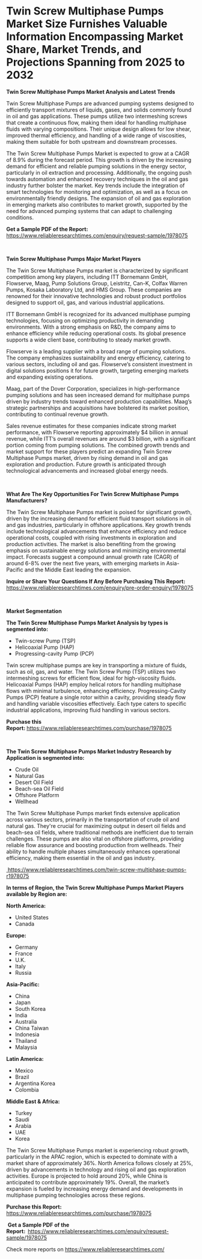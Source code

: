 <p><h1>Twin Screw Multiphase Pumps Market Size Furnishes Valuable Information Encompassing Market Share, Market Trends, and Projections Spanning from 2025 to 2032</h1></p><p><strong>Twin Screw Multiphase Pumps Market Analysis and Latest Trends</strong></p>
<p><p>Twin Screw Multiphase Pumps are advanced pumping systems designed to efficiently transport mixtures of liquids, gases, and solids commonly found in oil and gas applications. These pumps utilize two intermeshing screws that create a continuous flow, making them ideal for handling multiphase fluids with varying compositions. Their unique design allows for low shear, improved thermal efficiency, and handling of a wide range of viscosities, making them suitable for both upstream and downstream processes.</p><p>The Twin Screw Multiphase Pumps Market is expected to grow at a CAGR of 8.9% during the forecast period. This growth is driven by the increasing demand for efficient and reliable pumping solutions in the energy sector, particularly in oil extraction and processing. Additionally, the ongoing push towards automation and enhanced recovery techniques in the oil and gas industry further bolster the market. Key trends include the integration of smart technologies for monitoring and optimization, as well as a focus on environmentally friendly designs. The expansion of oil and gas exploration in emerging markets also contributes to market growth, supported by the need for advanced pumping systems that can adapt to challenging conditions.</p></p>
<p><strong>Get a Sample PDF of the Report:&nbsp;</strong> <a href="https://www.reliableresearchtimes.com/enquiry/request-sample/1978075?utm_campaign=2006&utm_medium=2&utm_source=Github&utm_content=ia&utm_term=15012025&utm_id=twin-screw-multiphase-pumps">https://www.reliableresearchtimes.com/enquiry/request-sample/1978075</a></p>
<p>&nbsp;</p>
<p><strong>Twin Screw Multiphase Pumps Major Market Players</strong></p>
<p><p>The Twin Screw Multiphase Pumps market is characterized by significant competition among key players, including ITT Bornemann GmbH, Flowserve, Maag, Pump Solutions Group, Leistritz, Can-K, Colfax Warren Pumps, Kosaka Laboratory Ltd, and HMS Group. These companies are renowned for their innovative technologies and robust product portfolios designed to support oil, gas, and various industrial applications.</p><p>ITT Bornemann GmbH is recognized for its advanced multiphase pumping technologies, focusing on optimizing productivity in demanding environments. With a strong emphasis on R&D, the company aims to enhance efficiency while reducing operational costs. Its global presence supports a wide client base, contributing to steady market growth.</p><p>Flowserve is a leading supplier with a broad range of pumping solutions. The company emphasizes sustainability and energy efficiency, catering to various sectors, including oil and gas. Flowserve’s consistent investment in digital solutions positions it for future growth, targeting emerging markets and expanding existing operations.</p><p>Maag, part of the Dover Corporation, specializes in high-performance pumping solutions and has seen increased demand for multiphase pumps driven by industry trends toward enhanced production capabilities. Maag’s strategic partnerships and acquisitions have bolstered its market position, contributing to continual revenue growth.</p><p>Sales revenue estimates for these companies indicate strong market performance, with Flowserve reporting approximately $4 billion in annual revenue, while ITT’s overall revenues are around $3 billion, with a significant portion coming from pumping solutions. The combined growth trends and market support for these players predict an expanding Twin Screw Multiphase Pumps market, driven by rising demand in oil and gas exploration and production. Future growth is anticipated through technological advancements and increased global energy needs.</p></p>
<p>&nbsp;</p>
<p><strong>What Are The Key Opportunities For Twin Screw Multiphase Pumps Manufacturers?</strong></p>
<p><p>The Twin Screw Multiphase Pumps market is poised for significant growth, driven by the increasing demand for efficient fluid transport solutions in oil and gas industries, particularly in offshore applications. Key growth trends include technological advancements that enhance efficiency and reduce operational costs, coupled with rising investments in exploration and production activities. The market is also benefiting from the growing emphasis on sustainable energy solutions and minimizing environmental impact. Forecasts suggest a compound annual growth rate (CAGR) of around 6-8% over the next five years, with emerging markets in Asia-Pacific and the Middle East leading the expansion.</p></p>
<p><strong>Inquire or Share Your Questions If Any Before Purchasing This Report:</strong> <a href="https://www.reliableresearchtimes.com/enquiry/pre-order-enquiry/1978075?utm_campaign=2006&utm_medium=2&utm_source=Github&utm_content=ia&utm_term=15012025&utm_id=twin-screw-multiphase-pumps">https://www.reliableresearchtimes.com/enquiry/pre-order-enquiry/1978075</a></p>
<p>&nbsp;</p>
<p><strong>Market Segmentation</strong></p>
<p><strong>The Twin Screw Multiphase Pumps Market Analysis by types is segmented into:</strong></p>
<p><ul><li>Twin-screw Pump (TSP)</li><li>Helicoaxial Pump (HAP)</li><li>Progressing-cavity Pump (PCP)</li></ul></p>
<p><p>Twin screw multiphase pumps are key in transporting a mixture of fluids, such as oil, gas, and water. The Twin Screw Pump (TSP) utilizes two intermeshing screws for efficient flow, ideal for high-viscosity fluids. Helicoaxial Pumps (HAP) employ helical rotors for handling multiphase flows with minimal turbulence, enhancing efficiency. Progressing-Cavity Pumps (PCP) feature a single rotor within a cavity, providing steady flow and handling variable viscosities effectively. Each type caters to specific industrial applications, improving fluid handling in various sectors.</p></p>
<p><strong>Purchase this Report:&nbsp;</strong><a href="https://www.reliableresearchtimes.com/purchase/1978075?utm_campaign=2006&utm_medium=2&utm_source=Github&utm_content=ia&utm_term=15012025&utm_id=twin-screw-multiphase-pumps">https://www.reliableresearchtimes.com/purchase/1978075</a></p>
<p>&nbsp;</p>
<p><strong>The Twin Screw Multiphase Pumps Market Industry Research by Application is segmented into:</strong></p>
<p><ul><li>Crude Oil</li><li>Natural Gas</li><li>Desert Oil Field</li><li>Beach-sea Oil Field</li><li>Offshore Platform</li><li>Wellhead</li></ul></p>
<p><p>The Twin Screw Multiphase Pumps market finds extensive application across various sectors, primarily in the transportation of crude oil and natural gas. They're crucial for maximizing output in desert oil fields and beach-sea oil fields, where traditional methods are inefficient due to terrain challenges. These pumps are also vital on offshore platforms, providing reliable flow assurance and boosting production from wellheads. Their ability to handle multiple phases simultaneously enhances operational efficiency, making them essential in the oil and gas industry.</p></p>
<p><a href="https://www.reliableresearchtimes.com/twin-screw-multiphase-pumps-r1978075?utm_campaign=2006&utm_medium=2&utm_source=Github&utm_content=ia&utm_term=15012025&utm_id=twin-screw-multiphase-pumps">&nbsp;https://www.reliableresearchtimes.com/twin-screw-multiphase-pumps-r1978075</a></p>
<p><strong>In terms of Region, the Twin Screw Multiphase Pumps Market Players available by Region are:</strong></p>
<p>
    <p> <strong> North America: </strong>
        <ul>
            <li>United States</li>
            <li>Canada</li>
        </ul>
        </p> 
    <p> <strong> Europe: </strong>
        <ul>
            <li>Germany</li>
            <li>France</li>
            <li>U.K.</li>
            <li>Italy</li>
            <li>Russia</li>
        </ul>
        </p> 
    <p> <strong> Asia-Pacific: </strong>
        <ul>
            <li>China</li>
            <li>Japan</li>
            <li>South Korea</li>
            <li>India</li>
            <li>Australia</li>
            <li>China Taiwan</li>
            <li>Indonesia</li>
            <li>Thailand</li>
            <li>Malaysia</li>
        </ul>
        </p> 
    <p> <strong> Latin America: </strong>
        <ul>
            <li>Mexico</li>
            <li>Brazil</li>
            <li>Argentina Korea</li>
            <li>Colombia</li>
        </ul>
        </p> 
    <p> <strong> Middle East & Africa: </strong>
        <ul>
            <li>Turkey</li>
            <li>Saudi</li>
            <li>Arabia</li>
            <li>UAE</li>
            <li>Korea</li>
        </ul>
    </p>
    </p>
<p><p>The Twin Screw Multiphase Pumps market is experiencing robust growth, particularly in the APAC region, which is expected to dominate with a market share of approximately 36%. North America follows closely at 25%, driven by advancements in technology and rising oil and gas exploration activities. Europe is projected to hold around 20%, while China is anticipated to contribute approximately 19%. Overall, the market’s expansion is fueled by increasing energy demand and developments in multiphase pumping technologies across these regions.</p></p>
<p><strong>Purchase this Report: </strong><a href="https://www.reliableresearchtimes.com/purchase/1978075?utm_campaign=2006&utm_medium=2&utm_source=Github&utm_content=ia&utm_term=15012025&utm_id=twin-screw-multiphase-pumps">https://www.reliableresearchtimes.com/purchase/1978075</a></p>
<p>&nbsp;<strong>Get a Sample PDF of the Report:&nbsp;&nbsp;</strong><a href="https://www.reliableresearchtimes.com/enquiry/request-sample/1978075?utm_campaign=2006&utm_medium=2&utm_source=Github&utm_content=ia&utm_term=15012025&utm_id=twin-screw-multiphase-pumps">https://www.reliableresearchtimes.com/enquiry/request-sample/1978075</a></p>
<p><strong></strong></p>
<p>Check more reports on <a href="https://www.reliableresearchtimes.com/?utm_campaign=2006&utm_medium=2&utm_source=Github&utm_content=ia&utm_term=15012025&utm_id=twin-screw-multiphase-pumps">https://www.reliableresearchtimes.com/</a></p>
